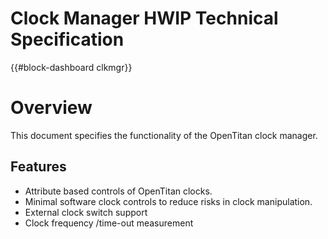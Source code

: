 # Clock Manager HWIP Technical Specification

{{#block-dashboard clkmgr}}

# Overview

This document specifies the functionality of the OpenTitan clock manager.

## Features

- Attribute based controls of OpenTitan clocks.
- Minimal software clock controls to reduce risks in clock manipulation.
- External clock switch support
- Clock frequency /time-out measurement
